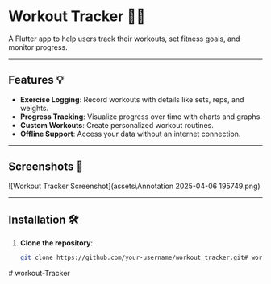 # Workout Tracker 🏋️‍♂️

A Flutter app to help users track their workouts, set fitness goals, and monitor progress.

---

## Features 💡

- **Exercise Logging**: Record workouts with details like sets, reps, and weights.
- **Progress Tracking**: Visualize progress over time with charts and graphs.
- **Custom Workouts**: Create personalized workout routines.
- **Offline Support**: Access your data without an internet connection.
---

## Screenshots 📸

![Workout Tracker Screenshot](assets\Annotation 2025-04-06 195749.png)

---

## Installation 🛠️

1. **Clone the repository**:
   ```bash
   git clone https://github.com/your-username/workout_tracker.git#   w o r k o u t - t r a c k e r - p r o  
 #   w o r k o u t - T r a c k e r  
 